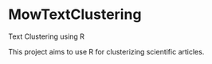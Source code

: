 # MowTextClustering

Text Clustering using R

This project aims to use R for clusterizing scientific articles. 


